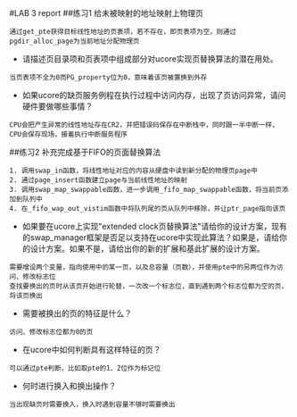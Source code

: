 #LAB 3 report
##练习1 给未被映射的地址映射上物理页
```
通过get_pte获得目标线性地址的页表项，若不存在，即页表项为空，则通过pgdir_alloc_page为当前地址分配物理页
```
- 请描述页目录项和页表项中组成部分对ucore实现页替换算法的潜在用处。
```
当页表项不全为0而PG_property位为0，意味着该页被置换到外存
```
- 如果ucore的缺页服务例程在执行过程中访问内存，出现了页访问异常，请问硬件要做哪些事情？
```
CPU会把产生异常的线性地址存在CR2，并把错误码保存在中断栈中，同时跟一半中断一样，CPU会保存现场，接着执行中断服务程序
```

##练习2 补充完成基于FIFO的页面替换算法
```
1. 调用swap_in函数，将线性地址对应的内容从硬盘中读到新分配的物理页page中
2. 通过page_insert函数建立page与当前线性地址的映射
3. 调用swap_map_swappable函数，进一步调用_fifo_map_swappable函数，将当前页添加到队列中
4. 在_fifo_wap_out_vistim函数中将队列尾的页从队列中移除，并让ptr_page指向该页
```
- 如果要在ucore上实现"extended clock页替换算法"请给你的设计方案，现有的swap_manager框架是否足以支持在ucore中实现此算法？如果是，请给你的设计方案。如果不是，请给出你的新的扩展和基此扩展的设计方案。
```
需要增设两个变量，指向使用中的某一页，以及总容量（页数），并使用pte中的另两位作为访问、修改标志位
查找要换出的页时从该页开始进行轮替，一次改一个标志位，直到遇到两个标志位都为空的页，将该页换出
```
  - 需要被换出的页的特征是什么？
  
  ```
  访问、修改标志位都为0的页
  ```
  - 在ucore中如何判断具有这样特征的页？
  
  ```
  可以通过pte判断，比如取pte的1、2位作为标记位
  ```
  - 何时进行换入和换出操作？
  
  ```
  当出现缺页时需要换入，换入时遇到容量不够时需要换出
  ```
